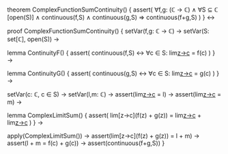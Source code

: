 theorem ComplexFunctionSumContinuity() {
  assert(
    ∀f,g: (ℂ → ℂ) ∧ ∀S ⊆ ℂ [open(S)] ∧
    continuous(f,S) ∧ continuous(g,S) ⇒
    continuous(f+g,S)
  )
} ↔

proof ComplexFunctionSumContinuity() {
  setVar(f,g: ℂ → ℂ) →
  setVar(S: set[ℂ], open(S)) →
  
  lemma ContinuityF() {
    assert(
      continuous(f,S) ↔ 
      ∀c ∈ S: lim[z→c](f(z)) = f(c)
    )
  } →

  lemma ContinuityG() {
    assert(
      continuous(g,S) ↔ 
      ∀c ∈ S: lim[z→c](g(z)) = g(c)
    )
  } →

  setVar(c: ℂ, c ∈ S) →
  setVar(l,m: ℂ) →
  assert(lim[z→c](f(z)) = l) →
  assert(lim[z→c](g(z)) = m) →

  lemma ComplexLimitSum() {
    assert(
      lim[z→c](f(z) + g(z)) = lim[z→c](f(z)) + lim[z→c](g(z))
    )
  } →

  apply(ComplexLimitSum()) →
  assert(lim[z→c](f(z) + g(z)) = l + m) →
  assert(l + m = f(c) + g(c)) →
  assert(continuous(f+g,S))
}